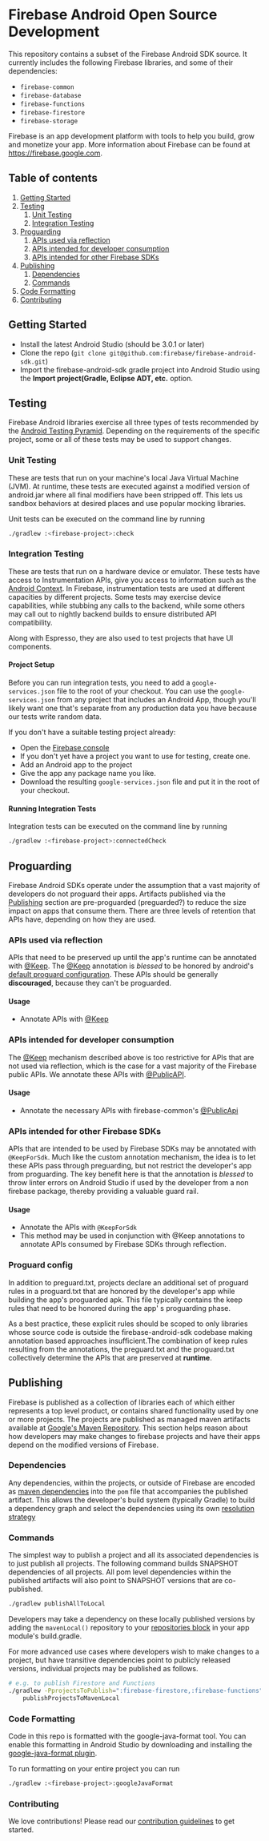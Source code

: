 # Firebase Android Open Source Development

This repository contains a subset of the Firebase Android SDK source. It
currently includes the following Firebase libraries, and some of their
dependencies:

  * `firebase-common`
  * `firebase-database`
  * `firebase-functions`
  * `firebase-firestore`
  * `firebase-storage`

Firebase is an app development platform with tools to help you build, grow and
monetize your app. More information about Firebase can be found at
https://firebase.google.com.

## Table of contents

1. [Getting Started](#getting-started)
1. [Testing](#testing)
   1. [Unit Testing](#unit-testing)
   1. [Integration Testing](#integration-testing)
1. [Proguarding](#proguarding)
   1. [APIs used via reflection](#apis-used-via-reflection)
   1. [APIs intended for developer
   consumption](#apis-intended-for-developer-consumption)
   1. [APIs intended for other Firebase
   SDKs](#apis-intended-for-other-firebase-sdks)
1. [Publishing](#publishing)
   1. [Dependencies](#dependencies)
   1. [Commands](#commands)
1. [Code Formatting](#code-formatting)
1. [Contributing](#contributing)

## Getting Started

* Install the latest Android Studio (should be 3.0.1 or later)
* Clone the repo (`git clone git@github.com:firebase/firebase-android-sdk.git`)
* Import the firebase-android-sdk gradle project into Android Studio using the
  **Import project(Gradle, Eclipse ADT, etc.** option.

## Testing

Firebase Android libraries exercise all three types of tests recommended by the
[Android Testing Pyramid](https://developer.android.com/training/testing/fundamentals#testing-pyramid).
Depending on the requirements of the specific project, some or all of these
tests may be used to support changes.

### Unit Testing

These are tests that run on your machine's local Java Virtual Machine (JVM). At
runtime, these tests are executed against a modified version of android.jar
where all final modifiers have been stripped off. This lets us sandbox behaviors
at desired places and use popular mocking libraries.

Unit tests can be executed on the command line by running
```bash
./gradlew :<firebase-project>:check
```

### Integration Testing

These are tests that run on a hardware device or emulator. These tests have
access to Instrumentation APIs, give you access to information such as the
[Android Context](https://developer.android.com/reference/android/content/Context).
In Firebase, instrumentation tests are used at different capacities by different
projects. Some tests may exercise device capabilities, while stubbing any calls
to the backend, while some others may call out to nightly backend builds to
ensure distributed API compatibility.

Along with Espresso, they are also used to test projects that have UI
components.

#### Project Setup

Before you can run integration tests, you need to add a `google-services.json`
file to the root of your checkout. You can use the `google-services.json` from
any project that includes an Android App, though you'll likely want one that's
separate from any production data you have because our tests write random data.

If you don't have a suitable testing project already:

  * Open the [Firebase console](https://console.firebase.google.com/)
  * If you don't yet have a project you want to use for testing, create one.
  * Add an Android app to the project
  * Give the app any package name you like.
  * Download the resulting `google-services.json` file and put it in the root of
    your checkout.

#### Running Integration Tests

Integration tests can be executed on the command line by running
```bash
./gradlew :<firebase-project>:connectedCheck
```

## Proguarding

Firebase Android SDKs operate under the assumption that a vast majority of
developers do not proguard their apps. Artifacts published via the
[Publishing](#publishing) section are pre-proguarded (preguarded?) to reduce the
size impact on apps that consume them. There are three levels of retention that
APIs have, depending on how they are used.

### APIs used via reflection

APIs that need to be preserved up until the app's runtime can be annotated with
[@Keep](https://developer.android.com/reference/android/support/annotation/Keep).
The
[@Keep](https://developer.android.com/reference/android/support/annotation/Keep)
annotation is *blessed* to be honored by android's [default proguard
configuration](https://developer.android.com/studio/write/annotations#keep).
These APIs should be generally **discouraged**, because they can't be
proguarded.

#### Usage

- Annotate APIs with
  [@Keep](https://developer.android.com/reference/android/support/annotation/Keep)

### APIs intended for developer consumption

The
[@Keep](https://developer.android.com/reference/android/support/annotation/Keep)
mechanism described above is too restrictive for APIs that are not used via
reflection, which is the case for a vast majority of the Firebase public APIs.
We annotate these APIs with
[@PublicAPI](firebase-common/src/main/java/com/google/firebase/annotations/PublicApi.java).

#### Usage

- Annotate the necessary APIs with firebase-common's
  [@PublicApi](firebase-common/src/main/java/com/google/firebase/annotations/PublicApi.java)

### APIs intended for other Firebase SDKs

APIs that are intended to be used by Firebase SDKs may be annotated with
`@KeepForSdk`. Much like the custom annotation mechanism, the idea is to let
these APIs pass through preguarding, but not restrict the developer's app from
proguarding. The key benefit here is that the annotation is *blessed* to throw
linter errors on Android Studio if used by the developer from a non firebase
package, thereby providing a valuable guard rail.

#### Usage

- Annotate the APIs with `@KeepForSdk`
- This method may be used in conjunction with @Keep annotations to annotate APIs
  consumed by Firebase SDKs through reflection.

### Proguard config

In addition to preguard.txt, projects declare an additional set of proguard
rules in a proguard.txt that are honored by the developer's app while building
the app's proguarded apk. This file typically contains the keep rules that need
to be honored during the app' s proguarding phase.

As a best practice, these explicit rules should be scoped to only libraries
whose source code is outside the firebase-android-sdk codebase making annotation
based approaches insufficient.The combination of keep rules resulting from the
annotations, the preguard.txt and the proguard.txt collectively determine the
APIs that are preserved at **runtime**.

## Publishing

Firebase is published as a collection of libraries each of which either
represents a top level product, or contains shared functionality used by one or
more projects. The projects are published as managed maven artifacts available
at [Google's Maven Repository](https://maven.google.com). This section helps
reason about how developers may make changes to firebase projects and have their
apps depend on the modified versions of Firebase.

### Dependencies

Any dependencies, within the projects, or outside of Firebase are encoded as
[maven dependencies](https://maven.apache.org/guides/introduction/introduction-to-dependency-mechanism.html)
into the `pom` file that accompanies the published artifact. This allows the
developer's build system (typically Gradle) to build a dependency graph and
select the dependencies using its own [resolution
strategy](https://docs.gradle.org/current/dsl/org.gradle.api.artifacts.ResolutionStrategy.html)

### Commands

The simplest way to publish a project and all its associated dependencies is to
just publish all projects. The following command builds SNAPSHOT dependencies of
all projects. All pom level dependencies within the published artifacts will
also point to SNAPSHOT versions that are co-published.

```bash
./gradlew publishAllToLocal
```

Developers may take a dependency on these locally published versions by adding
the `mavenLocal()` repository to your [repositories
block](https://docs.gradle.org/current/userguide/declaring_repositories.html) in
your app module's build.gradle.

For more advanced use cases where developers wish to make changes to a project,
but have transitive dependencies point to publicly released versions, individual
projects may be published as follows.

```bash
# e.g. to publish Firestore and Functions
./gradlew -PprojectsToPublish=":firebase-firestore,:firebase-functions" \
    publishProjectsToMavenLocal
```

### Code Formatting

Code in this repo is formatted with the google-java-format tool. You can enable
this formatting in Android Studio by downloading and installing the
[google-java-format plugin](https://plugins.jetbrains.com/plugin/8527-google-java-format).

To run formatting on your entire project you can run
```bash
./gradlew :<firebase-project>:googleJavaFormat
```

### Contributing

We love contributions! Please read our
[contribution guidelines](/CONTRIBUTING.md) to get started.
